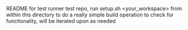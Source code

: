 README for test runner test repo, run setup.sh <your_workspace> from within this directory to do a really simple build operation to check for functionality, will be iterated upon as needed
